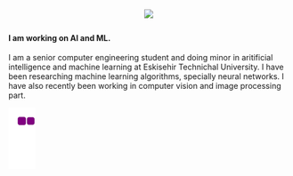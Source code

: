 <h1 align="center">
    <img src="https://readme-typing-svg.herokuapp.com/?font=Righteous&size=35&center=true&vCenter=true&width=500&height=70&duration=4000&lines=+Göksu+Turaç;"/>
</h1>


#### I am working on AI and ML.
I am a senior computer engineering student and doing minor in aritificial intelligence and machine learning at Eskisehir Technichal University. I have been researching machine learning algorithms, specially neural networks. 
I have also recently been working in computer vision and image processing part. 

![snake gif](https://github.com/goksuturac/goksuturac/blob/output/github-contribution-grid-snake.gif)
